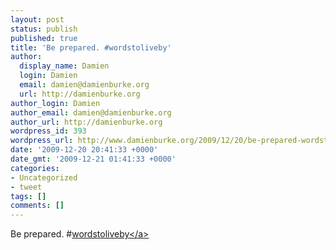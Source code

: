 ```yaml
---
layout: post
status: publish
published: true
title: 'Be prepared. #wordstoliveby'
author:
  display_name: Damien
  login: Damien
  email: damien@damienburke.org
  url: http://damienburke.org
author_login: Damien
author_email: damien@damienburke.org
author_url: http://damienburke.org
wordpress_id: 393
wordpress_url: http://www.damienburke.org/2009/12/20/be-prepared-wordstoliveby/
date: '2009-12-20 20:41:33 +0000'
date_gmt: '2009-12-21 01:41:33 +0000'
categories:
- Uncategorized
- tweet
tags: []
comments: []
---
```

<p>Be prepared. #<a href="http:&#47;&#47;search.twitter.com&#47;search?q=%23wordstoliveby" class="aktt_hashtag">wordstoliveby<&#47;a></p>
